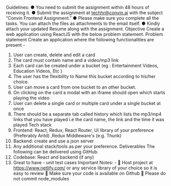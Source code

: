 Guidelines:
● You need to submit the assignment within 48 hours of receiving it.
● Submit the assignment at techhr@convin.ai with the subject “Convin Frontend Assignment.”
● Please make sure you complete all the tasks. You can attach the files as attachments to the email
itself.
● Kindly attach your updated Resume along with the assignment.
Objective
Create a web application using ReactJS with the below problem statement.
Problem statement
Create an application where the following functionalities are present -
1. User can create, delete and edit a card
2. The card must contain name and a video/mp3 link
3. Each card can be created under a bucket (eg : Entertainment Videos, Education Videos, Etc )
4. The user has the flexibility to Name this bucket according to his/her choice.
5. User can move a card from one bucket to an other bucket.
6. On clicking on the card a modal with an iframe should open which starts playing the video
7. User can delete a single card or multiple card under a single bucket at once
8. There should be a separate tab called history which lists the mp3/mp4 links that you have
played i.e the card name, the link and the time it was played
Tech stack
1. Frontend: React, Redux, React Router, UI library of your preference (Preferably Antd) ,Redux
Middleware's (e.g. Thunk)
2. Backend: create and use a json server
3. Any additional stack/tools as per your preference.
Deliverables
The following can be delivered using GitHub.
1. Codebase: React and backend (if any)
2. Great to have - unit test cases
Important Notes: -
 Host project at https://www.netlify.com/ or any service library of your choice so it is easy to review
 Make sure your code is available on Github
 Please do not commit node_modules
